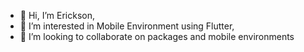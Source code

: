 - 👋 Hi, I’m Erickson,
- 👀 I’m interested in Mobile Environment using Flutter,
- 💞️ I’m looking to collaborate on packages and mobile environments
<!---
EricksonMoura45/EricksonMoura45 is a ✨ special ✨ repository because its `README.md` (this file) appears on your GitHub profile.
You can click the Preview link to take a look at your changes.
--->
